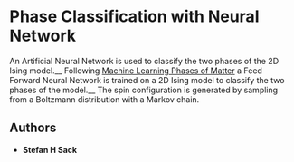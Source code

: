 # Phase Classification with Neural Network

An Artificial Neural Network is used to classify the two phases of the 2D Ising model.__
Following [Machine Learning Phases of Matter](https://www.nature.com/articles/nphys4035) a Feed Forward Neural Network 
is trained on a 2D Ising model to classify the two phases of the model.__
The spin configuration is generated by sampling from a Boltzmann distribution with a Markov chain.




## Authors

* **Stefan H Sack** 

